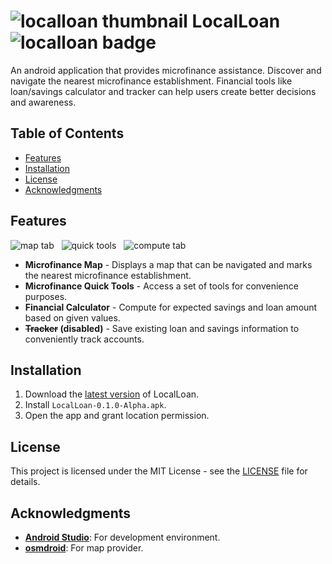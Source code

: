 # ![localloan thumbnail][localloan-thumbnail] LocalLoan ![localloan badge][localloan-badge]
An android application that provides microfinance assistance. Discover and navigate the nearest microfinance establishment. Financial tools like loan/savings calculator and tracker can help users create better decisions and awareness.

## Table of Contents
- [Features](#features)
- [Installation](#installation)
- [License](#license)
- [Acknowledgments](#acknowledgments)

## Features
![map tab][map-tab] &nbsp;
![quick tools][quick-tools] &nbsp;
![compute tab][compute-tab]
- **Microfinance Map** - Displays a map that can be navigated and marks the nearest microfinance establishment.
- **Microfinance Quick Tools** - Access a set of tools for convenience purposes.
- **Financial Calculator** - Compute for expected savings and loan amount based on given values.
- **~~Tracker~~ (disabled)** - Save existing loan and savings information to conveniently track accounts.

## Installation
1. Download the [latest version][release-page] of LocalLoan.
2. Install `LocalLoan-0.1.0-Alpha.apk`.
3. Open the app and grant location permission.

## License
This project is licensed under the MIT License - see the [LICENSE](LICENSE) file for details.

## Acknowledgments
- **[Android Studio][android-studio]**: For development environment.
- **[osmdroid][osmdroid]**: For map provider.

<!-- Reference -->
[localloan-thumbnail]: https://github.com/Mindkerchief/LocalLoan/assets/130748576/d42cb208-c04a-4970-98e4-26401d1d741f
[localloan-badge]: https://img.shields.io/badge/Android-Microfinance_Asistant-674FA3

[map-tab]: https://github.com/Mindkerchief/LocalLoan/assets/130748576/2096f369-3013-45c8-9ee8-43a7fe09a62b
[quick-tools]: https://github.com/Mindkerchief/LocalLoan/assets/130748576/1489bf3a-a7d8-4196-8922-414eb02f6d35
[compute-tab]: https://github.com/Mindkerchief/LocalLoan/assets/130748576/f3937930-38f8-4b92-8276-dfeb47688426

[release-page]: https://github.com/Mindkerchief/LocalLoan/releases
[android-studio]: https://developer.android.com/studio
[osmdroid]: https://github.com/osmdroid/osmdroid
